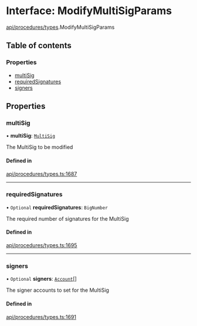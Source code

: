 # Interface: ModifyMultiSigParams

[api/procedures/types](../wiki/api.procedures.types).ModifyMultiSigParams

## Table of contents

### Properties

- [multiSig](../wiki/api.procedures.types.ModifyMultiSigParams#multisig)
- [requiredSignatures](../wiki/api.procedures.types.ModifyMultiSigParams#requiredsignatures)
- [signers](../wiki/api.procedures.types.ModifyMultiSigParams#signers)

## Properties

### multiSig

• **multiSig**: [`MultiSig`](../wiki/api.entities.Account.MultiSig.MultiSig)

The MultiSig to be modified

#### Defined in

[api/procedures/types.ts:1687](https://github.com/PolymeshAssociation/polymesh-sdk/blob/8a9e72221/src/api/procedures/types.ts#L1687)

___

### requiredSignatures

• `Optional` **requiredSignatures**: `BigNumber`

The required number of signatures for the MultiSig

#### Defined in

[api/procedures/types.ts:1695](https://github.com/PolymeshAssociation/polymesh-sdk/blob/8a9e72221/src/api/procedures/types.ts#L1695)

___

### signers

• `Optional` **signers**: [`Account`](../wiki/api.entities.Account.Account)[]

The signer accounts to set for the MultiSig

#### Defined in

[api/procedures/types.ts:1691](https://github.com/PolymeshAssociation/polymesh-sdk/blob/8a9e72221/src/api/procedures/types.ts#L1691)
